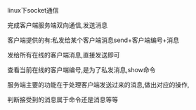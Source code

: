 linux下socket通信

完成客户端服务端双向通信,发送消息

客户端提供的有:私发给某个客户端消息send+客户端编号+消息

发给所有在线的客户端消息,直接发送即可

查看当前在线的客户端编号,是为了私发消息,show命令

服务端主要的功能在于处理客户端发送过来的消息,做出对应的操作,

判断接受到的消息属于命令还是消息等等
